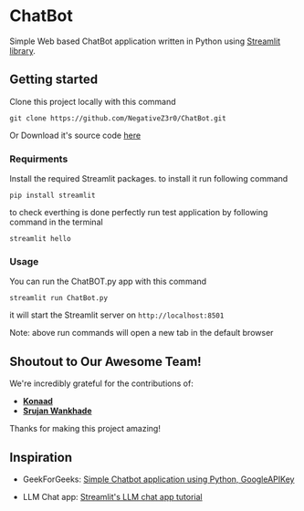 # ChatBot
Simple Web based ChatBot application written in Python using [Streamlit library](https://streamlit.io/).


## Getting started
Clone this project locally with this command
```
git clone https://github.com/NegativeZ3r0/ChatBot.git
```
Or
Download it's source code [here](https://github.com/NegativeZ3r0/ChatBot/archive/refs/heads/main.zip)

### Requirments
Install the required Streamlit packages. to install it run following command
```
pip install streamlit
```
to check everthing is done perfectly run test application by following command in the terminal
```
streamlit hello
```

### Usage
You can run the ChatBOT.py app with this command
```
streamlit run ChatBot.py
```
it will start the Streamlit server on 
`http://localhost:8501`

Note: above run commands will open a new tab in the default browser


## Shoutout to Our Awesome Team!

<!-- [Insert a cool graphic or image here, perhaps a team photo or a collaborative art piece.] -->

We're incredibly grateful for the contributions of:

* **[Konaad](https://github.com/smeet05)** <!-- [Brief description of their contributions] -->
* **[Srujan Wankhade](https://github.com/srujanwankhade)** <!-- [Brief description of their contributions] -->

Thanks for making this project amazing!


## Inspiration
- GeekForGeeks: [Simple Chatbot application using Python, GoogleAPIKey](https://www.geeksforgeeks.org/simple-chatbot-application-using-python-googleapikey/)

- LLM Chat app: [Streamlit's LLM chat app tutorial](https://docs.streamlit.io/develop/tutorials/llms/build-conversational-apps)
